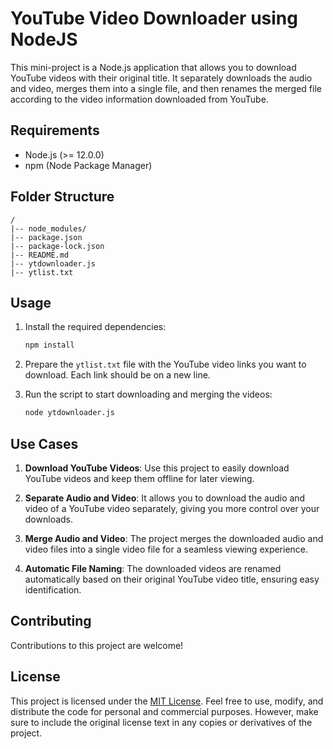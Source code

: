 # YouTube Video Downloader using NodeJS

This mini-project is a Node.js application that allows you to download YouTube videos with their original title. It separately downloads the audio and video, merges them into a single file, and then renames the merged file according to the video information downloaded from YouTube.

## Requirements

- Node.js (>= 12.0.0)
- npm (Node Package Manager)

## Folder Structure

```
/
|-- node_modules/
|-- package.json
|-- package-lock.json
|-- README.md
|-- ytdownloader.js
|-- ytlist.txt
```

## Usage

1. Install the required dependencies:
   ```bash
   npm install
   ```

2. Prepare the `ytlist.txt` file with the YouTube video links you want to download. Each link should be on a new line.

3. Run the script to start downloading and merging the videos:
   ```bash
   node ytdownloader.js
   ```

## Use Cases

1. **Download YouTube Videos**: Use this project to easily download YouTube videos and keep them offline for later viewing.

2. **Separate Audio and Video**: It allows you to download the audio and video of a YouTube video separately, giving you more control over your downloads.

3. **Merge Audio and Video**: The project merges the downloaded audio and video files into a single video file for a seamless viewing experience.

4. **Automatic File Naming**: The downloaded videos are renamed automatically based on their original YouTube video title, ensuring easy identification.

## Contributing

Contributions to this project are welcome! 

## License

This project is licensed under the [MIT License](LICENSE). Feel free to use, modify, and distribute the code for personal and commercial purposes. However, make sure to include the original license text in any copies or derivatives of the project.